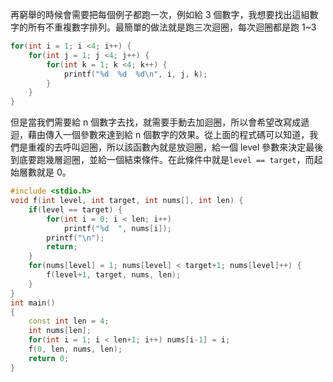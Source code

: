 再窮舉的時候會需要把每個例子都跑一次，例如給 3 個數字，我想要找出這組數字的所有不重複數字排列。最簡單的做法就是跑三次迴圈，每次迴圈都是跑 1~3
```cpp
for(int i = 1; i <4; i++) {
    for(int j = 1; j <4; j++) {
        for(int k = 1; k <4; k++) {
            printf("%d  %d  %d\n", i, j, k);
        }
    }
}
```
但是當我們需要給 n 個數字去找，就需要手動去加迴圈，所以會希望改寫成遞迴，藉由傳入一個參數來達到給 n 個數字的效果。從上面的程式碼可以知道，我們是重複的去呼叫迴圈，所以該函數內就是放迴圈，給一個 level 參數來決定最後到底要跑幾層迴圈，並給一個結束條件。在此條件中就是```level == target```，而起始層數就是 0。
```cpp
#include <stdio.h>
void f(int level, int target, int nums[], int len) {
    if(level == target) {
        for(int i = 0; i < len; i++)
            printf("%d  ", nums[i]);
        printf("\n");
        return;
    }
    for(nums[level] = 1; nums[level] < target+1; nums[level]++) {
        f(level+1, target, nums, len);
    }
}
int main()
{
    const int len = 4;
    int nums[len];
    for(int i = 1; i < len+1; i++) nums[i-1] = i;
    f(0, len, nums, len);
    return 0;
}
```
